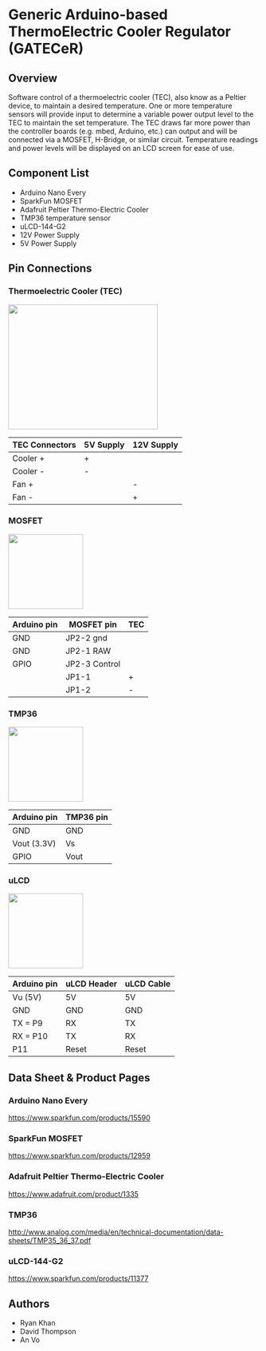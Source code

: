 # Generic Arduino-based ThermoElectric Cooler Regulator (GATECeR)

## Overview

Software control of a thermoelectric cooler (TEC), also know as a Peltier device, to maintain a desired temperature.  One or more temperature sensors will provide input to determine a variable power output level to the TEC to maintain the set temperature.  The TEC draws far more power than the controller boards (e.g. mbed, Arduino, etc.) can output and will be connected via a MOSFET, H-Bridge, or similar circuit.  Temperature readings and power levels will be displayed on an LCD screen for ease of use.

## Component List

* Arduino Nano Every
* SparkFun MOSFET
* Adafruit Peltier Thermo-Electric Cooler
* TMP36 temperature sensor
* uLCD-144-G2
* 12V Power Supply
* 5V Power Supply

## Pin Connections
### Thermoelectric Cooler (TEC)

<img src="https://user-images.githubusercontent.com/60458206/80298839-15c30780-875e-11ea-9cac-0f7238d50f6e.jpg" width="300" height="250">

TEC Connectors | 5V Supply | 12V Supply
--- | --- | --- |
Cooler + | + 
Cooler - | - 
Fan + | | -
Fan - | | +
### MOSFET 

<img src="https://user-images.githubusercontent.com/60458206/80547479-4e452a00-8986-11ea-904b-b4f11e91551c.jpg" width="150" height="150">

Arduino pin | MOSFET pin | TEC
--- | --- | --- |
 GND |JP2-2 gnd |
 GND |JP2-1 RAW |
 GPIO |  JP2-3 Control	|
||  JP1-1 | +
||  JP1-2 | -
 

### TMP36
<img src="https://user-images.githubusercontent.com/60458206/80298841-165b9e00-875e-11ea-9aec-77fbebf6c321.jpg" width="150" height="150">

Arduino pin | TMP36 pin
--- | --- |
 GND |  GND
 Vout (3.3V) |  Vs
 GPIO |  Vout


### uLCD 
<img src="https://user-images.githubusercontent.com/60458206/80299075-93d3de00-875f-11ea-8084-a9a89f5e7474.jpg" width="150" height="150">

Arduino pin | uLCD Header | uLCD Cable
--- | --- | --- |
Vu (5V) |  5V | 5V
GND |  GND | GND
 TX = P9 |  RX | TX
RX = P10 |  TX | RX
P11 | Reset | Reset

## Data Sheet & Product Pages
### Arduino Nano Every
https://www.sparkfun.com/products/15590
### SparkFun MOSFET
https://www.sparkfun.com/products/12959
### Adafruit Peltier Thermo-Electric Cooler
https://www.adafruit.com/product/1335
### TMP36
http://www.analog.com/media/en/technical-documentation/data-sheets/TMP35_36_37.pdf
### uLCD-144-G2
https://www.sparkfun.com/products/11377


## Authors

* Ryan Khan
* David Thompson
* An Vo
